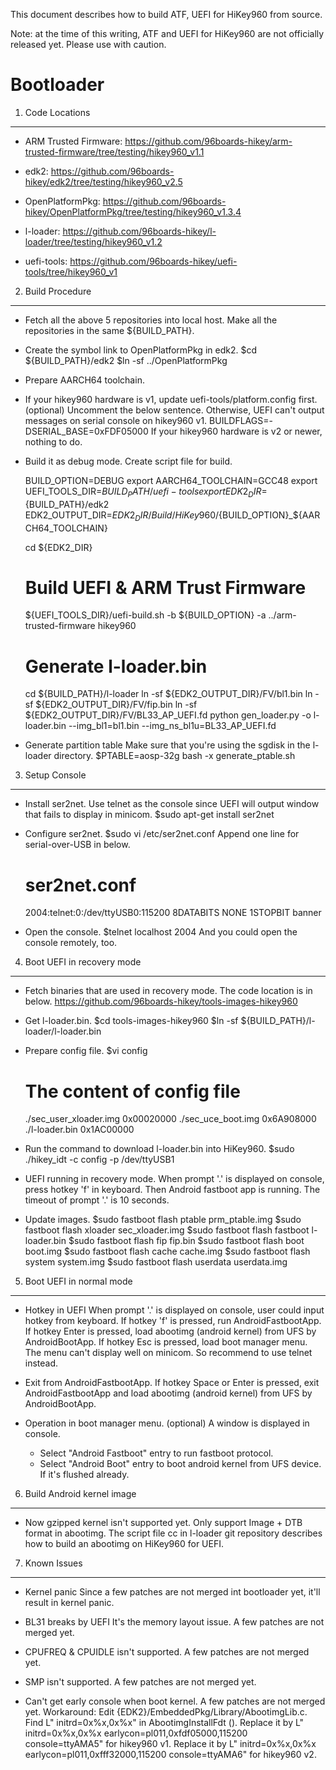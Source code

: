 This document describes how to build ATF, UEFI for HiKey960 from source.

Note: at the time of this writing, ATF and UEFI for HiKey960 are not officially released yet. Please use with caution.

Bootloader
====================

1. Code Locations
-----------------

   * ARM Trusted Firmware:
   https://github.com/96boards-hikey/arm-trusted-firmware/tree/testing/hikey960_v1.1

   * edk2:
   https://github.com/96boards-hikey/edk2/tree/testing/hikey960_v2.5

   * OpenPlatformPkg:
   https://github.com/96boards-hikey/OpenPlatformPkg/tree/testing/hikey960_v1.3.4

   * l-loader:
   https://github.com/96boards-hikey/l-loader/tree/testing/hikey960_v1.2

   * uefi-tools:
   https://github.com/96boards-hikey/uefi-tools/tree/hikey960_v1


2. Build Procedure
------------------

   * Fetch all the above 5 repositories into local host.
     Make all the repositories in the same ${BUILD_PATH}.

   * Create the symbol link to OpenPlatformPkg in edk2.
     $cd ${BUILD_PATH}/edk2
     $ln -sf ../OpenPlatformPkg

   * Prepare AARCH64 toolchain.

   * If your hikey960 hardware is v1, update uefi-tools/platform.config first. (optional)
     Uncomment the below sentence. Otherwise, UEFI can't output messages on serial
     console on hikey960 v1.
     BUILDFLAGS=-DSERIAL_BASE=0xFDF05000
     If your hikey960 hardware is v2 or newer, nothing to do.

   * Build it as debug mode. Create script file for build.

     BUILD_OPTION=DEBUG
     export AARCH64_TOOLCHAIN=GCC48
     export UEFI_TOOLS_DIR=${BUILD_PATH}/uefi-tools
     export EDK2_DIR=${BUILD_PATH}/edk2
     EDK2_OUTPUT_DIR=${EDK2_DIR}/Build/HiKey960/${BUILD_OPTION}_${AARCH64_TOOLCHAIN}

     cd ${EDK2_DIR}
     # Build UEFI & ARM Trust Firmware
     ${UEFI_TOOLS_DIR}/uefi-build.sh -b ${BUILD_OPTION} -a ../arm-trusted-firmware hikey960

     # Generate l-loader.bin
     cd ${BUILD_PATH}/l-loader
     ln -sf ${EDK2_OUTPUT_DIR}/FV/bl1.bin
     ln -sf ${EDK2_OUTPUT_DIR}/FV/fip.bin
     ln -sf ${EDK2_OUTPUT_DIR}/FV/BL33_AP_UEFI.fd
     python gen_loader.py -o l-loader.bin --img_bl1=bl1.bin --img_ns_bl1u=BL33_AP_UEFI.fd

   * Generate partition table
     Make sure that you're using the sgdisk in the l-loader directory.
     $PTABLE=aosp-32g bash -x generate_ptable.sh


3. Setup Console
----------------

   * Install ser2net. Use telnet as the console since UEFI will output window
     that fails to display in minicom.
     $sudo apt-get install ser2net

   * Configure ser2net.
     $sudo vi /etc/ser2net.conf
     Append one line for serial-over-USB in below.
     # ser2net.conf
     2004:telnet:0:/dev/ttyUSB0:115200 8DATABITS NONE 1STOPBIT banner

   * Open the console.
     $telnet localhost 2004
     And you could open the console remotely, too.


4. Boot UEFI in recovery mode
-----------------------------

   * Fetch binaries that are used in recovery mode. The code location is in below.
       https://github.com/96boards-hikey/tools-images-hikey960

   * Get l-loader.bin.
     $cd tools-images-hikey960
     $ln -sf ${BUILD_PATH}/l-loader/l-loader.bin

   * Prepare config file.
     $vi config
     # The content of config file
     ./sec_user_xloader.img 0x00020000
     ./sec_uce_boot.img 0x6A908000
     ./l-loader.bin 0x1AC00000

   * Run the command to download l-loader.bin into HiKey960.
     $sudo ./hikey_idt -c config -p /dev/ttyUSB1

   * UEFI running in recovery mode. When prompt '.' is displayed on console, press
     hotkey 'f' in keyboard. Then Android fastboot app is running.
     The timeout of prompt '.' is 10 seconds.

   * Update images.
     $sudo fastboot flash ptable prm_ptable.img
     $sudo fastboot flash xloader sec_xloader.img
     $sudo fastboot flash fastboot l-loader.bin
     $sudo fastboot flash fip fip.bin
     $sudo fastboot flash boot boot.img
     $sudo fastboot flash cache cache.img
     $sudo fastboot flash system system.img
     $sudo fastboot flash userdata userdata.img

5. Boot UEFI in normal mode
-----------------------------

   * Hotkey in UEFI
     When prompt '.' is displayed on console, user could input hotkey from keyboard.
     If hotkey 'f' is pressed, run AndroidFastbootApp.
     If hotkey Enter is pressed, load abootimg (android kernel) from UFS by AndroidBootApp.
     If hotkey Esc is pressed, load boot manager menu. The menu can't display well
     on minicom. So recommend to use telnet instead.

   * Exit from AndroidFastbootApp.
     If hotkey Space or Enter is pressed, exit AndroidFastbootApp and load abootimg (android
     kernel) from UFS by AndroidBootApp.

   * Operation in boot manager menu. (optional)
     A window is displayed in console.
       - Select "Android Fastboot" entry to run fastboot protocol.
       - Select "Android Boot" entry to boot android kernel from UFS device. If it's flushed already.

6. Build Android kernel image
-----------------------------

   * Now gzipped kernel isn't supported yet. Only support Image + DTB format in abootimg.
     The script file cc in l-loader git repository describes how to build an abootimg on HiKey960 for UEFI.

7. Known Issues
-----------------------------

   * Kernel panic
     Since a few patches are not merged int bootloader yet, it'll result in kernel panic.

   * BL31 breaks by UEFI
     It's the memory layout issue. A few patches are not merged yet.

   * CPUFREQ & CPUIDLE isn't supported.
     A few patches are not merged yet.

   * SMP isn't supported.
     A few patches are not merged yet.

   * Can't get early console when boot kernel.
     A few patches are not merged yet.
     Workaround:
       Edit {EDK2}/EmbeddedPkg/Library/AbootimgLib.c.
       Find L" initrd=0x%x,0x%x" in AbootimgInstallFdt ().
       Replace it by L" initrd=0x%x,0x%x earlycon=pl011,0xfdf05000,115200 console=ttyAMA5" for hikey960 v1.
       Replace it by L" initrd=0x%x,0x%x earlycon=pl011,0xfff32000,115200 console=ttyAMA6" for hikey960 v2.
